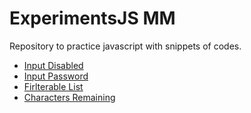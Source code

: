 # ExperimentsJS MM

Repository to practice javascript with snippets of codes.

- [Input Disabled](https://matheusmazeto.github.io/ExperimentsJS/input-disabled/index.html)
- [Input Password](https://matheusmazeto.github.io/ExperimentsJS/input-password/index.html)
- [Firlterable List](https://matheusmazeto.github.io/ExperimentsJS/filterable-list/index.html)
- [Characters Remaining](https://matheusmazeto.github.io/ExperimentsJS/characters-remaining/index.html)
